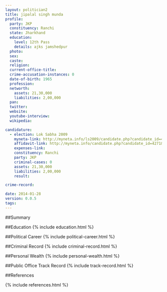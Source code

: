 ```yaml
---
layout: politician2
title: jipalal singh munda
profile: 
  party: JKP
  constituency: Ranchi
  state: Jharkhand
  education: 
    level: 12th Pass
    details: ajks jamshedpur
  photo: 
  sex: 
  caste: 
  religion: 
  current-office-title: 
  crime-accusation-instances: 0
  date-of-birth: 1965
  profession: 
  networth: 
    assets: 21,30,000
    liabilities: 2,00,000
  pan: 
  twitter: 
  website: 
  youtube-interview: 
  wikipedia: 

candidature: 
  - election: Lok Sabha 2009
    myneta-link: http://myneta.info/ls2009/candidate.php?candidate_id=4271
    affidavit-link: http://myneta.info/candidate.php?candidate_id=4271&scan=original
    expenses-link: 
    constituency: Ranchi 
    party: JKP
    criminal-cases: 0
    assets: 21,30,000
    liabilities: 2,00,000
    result:  

crime-record: 

date: 2014-01-28
version: 0.0.5
tags: 
---
```

##Summary


##Education
{% include education.html %}


##Political Career
{% include political-career.html %}


##Criminal Record
{% include criminal-record.html %}


##Personal Wealth
{% include personal-wealth.html %}


##Public Office Track Record
{% include track-record.html %}


##References


{% include references.html %}